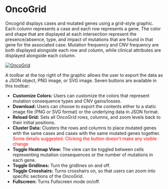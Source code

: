 # OncoGrid

Oncogrid displays cases and mutated genes using a grid-style graphic.  Each column represents a case and each row represents a gene. The color and shape that are displayed at each intersection represent the presence/absence, type, and impact of mutations that are found in that gene for the associated case.  Mutation frequency and CNV frequency are both displayed alongside each row and column, while clinical attributes are displayed alongside each column.

[![OncoGrid](images/OncoGrid.png)](images/OncoGrid.png "Click to see the full image.")

A toolbar at the top right of the graphic allows the user to export the data as a JSON object, PNG image, or SVG image.  Seven buttons are available in this toolbar:

* __Customize Colors:__ Users can customize the colors that represent mutation consequence types and CNV gains/losses.
* __Download:__ Users can choose to export the contents either to a static image file (PNG or SVG format) or the underlying data in JSON format.
* __Reload Grid:__ Sets all OncoGrid rows, columns, and zoom levels back to their initial positions.
* __Cluster Data:__ Clusters the rows and columns to place mutated genes with the same cases and cases with the same mutated genes together. <font color=red> Some details suggested. Clicking the button doesn't make any visible change</font>
* __Toggle Heatmap View:__ The view can be toggled between cells representing mutation consequences or the number of mutations in each gene.
* __Toggle Gridlines:__ Turn the gridlines on and off.
* __Toggle Crosshairs:__ Turns crosshairs on, so that users can zoom into specific sections of the OncoGrid.
* __Fullscreen:__ Turns Fullscreen mode on/off.
